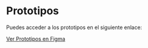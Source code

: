 <!DOCTYPE html>
<html lang="es">
<head>
    <meta charset="UTF-8">
    <meta name="viewport" content="width=device-width, initial-scale=1.0">
</head>
<body>
    <h1>Prototipos</h1>
    <p>Puedes acceder a los prototipos en el siguiente enlace:</p>
    <a href="https://www.figma.com/design/kp0EV8D1mdzI2OQcKCoEz1/Expedientes_Cl%C3%ADnica?node-id=1051169-107&m=dev&t=eBp5dQeB45w8M59l-1" target="_blank">Ver Prototipos en Figma</a>
</body>
</html>
